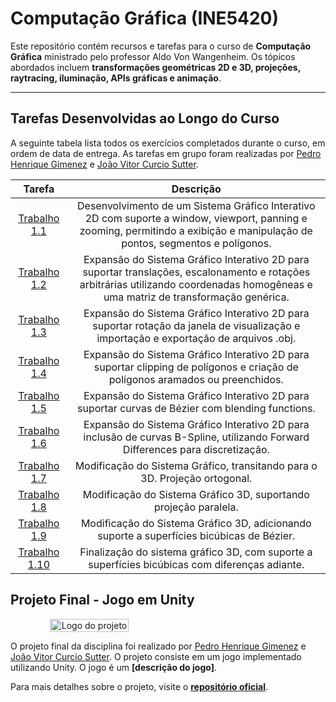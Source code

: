 # Computação Gráfica (INE5420)

Este repositório contém recursos e tarefas para o curso de **Computação Gráfica** ministrado pelo professor Aldo Von Wangenheim. Os tópicos abordados incluem **transformações geométricas 2D e 3D, projeções, raytracing, iluminação, APIs gráficas e animação**.

---

## Tarefas Desenvolvidas ao Longo do Curso

A seguinte tabela lista todos os exercícios completados durante o curso, em ordem de data de entrega. As tarefas em grupo foram realizadas por [Pedro Henrique Gimenez](https://github.com/pehqge) e [João Vitor Curcio Sutter](https://github.com/JVSutter).

|      Tarefa      |        Descrição         | 
| :--------------: | :----------------------: | 
| [Trabalho 1.1](https://github.com/JVSutter/computacao-grafica/releases/tag/trabalho-1.1) | Desenvolvimento de um Sistema Gráfico Interativo 2D com suporte a window, viewport, panning e zooming, permitindo a exibição e manipulação de pontos, segmentos e polígonos. | 
| [Trabalho 1.2](https://github.com/JVSutter/computacao-grafica/releases/tag/trabalho-1.2) | Expansão do Sistema Gráfico Interativo 2D para suportar translações, escalonamento e rotações arbitrárias utilizando coordenadas homogêneas e uma matriz de transformação genérica.  |
| [Trabalho 1.3](https://github.com/JVSutter/computacao-grafica/releases/tag/trabalho-1.3) | Expansão do Sistema Gráfico Interativo 2D para suportar rotação da janela de visualização e importação e exportação de arquivos .obj.  |
| [Trabalho 1.4](https://github.com/JVSutter/computacao-grafica/releases/tag/trabalho-1.4) | Expansão do Sistema Gráfico Interativo 2D para suportar clipping de polígonos e criação de polígonos aramados ou preenchidos.  |
| [Trabalho 1.5](https://github.com/JVSutter/computacao-grafica/releases/tag/trabalho-1.5) | Expansão do Sistema Gráfico Interativo 2D para suportar curvas de Bézier com blending functions.  |
| [Trabalho 1.6](https://github.com/JVSutter/computacao-grafica/releases/tag/trabalho-1.6) | Expansão do Sistema Gráfico Interativo 2D para inclusão de curvas B-Spline, utilizando Forward Differences para discretização.  |
| [Trabalho 1.7](https://github.com/JVSutter/computacao-grafica/releases/tag/trabalho-1.10) | Modificação do Sistema Gráfico, transitando para o 3D. Projeção ortogonal.  |
| [Trabalho 1.8](https://github.com/JVSutter/computacao-grafica/releases/tag/trabalho-1.10) | Modificação do Sistema Gráfico 3D, suportando projeção paralela.  |
| [Trabalho 1.9](https://github.com/JVSutter/computacao-grafica/releases/tag/trabalho-1.10) | Modificação do Sistema Gráfico 3D, adicionando suporte a superfícies bicúbicas de Bézier.  |
| [Trabalho 1.10](https://github.com/JVSutter/computacao-grafica/releases/tag/trabalho-1.10) | Finalização do sistema gráfico 3D, com suporte a superfícies bicúbicas com diferenças adiante.  |



## Projeto Final - Jogo em Unity

<div align="center">
    <div style="display: flex; align-items: center;">
        <img src="[URL do Logo do Projeto]" alt="Logo do projeto" width="50%" style="align-self: center;">
    </div>
    <p></p>
    <p></p>
</div>

O projeto final da disciplina foi realizado por [Pedro Henrique Gimenez](https://github.com/pehqge) e [João Vitor Curcio Sutter](https://github.com/JVSutter). O projeto consiste em um jogo implementado utilizando Unity. O jogo é um **[descrição do jogo]**.

Para mais detalhes sobre o projeto, visite o **[repositório oficial](https://github.com/)**.
